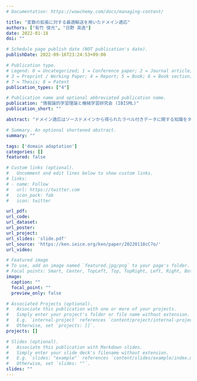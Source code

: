 ```yaml
---
# Documentation: https://wowchemy.com/docs/managing-content/

title: "変数の拡張に対する最適輸送を用いたドメイン適応"
authors: ["有竹 俊光", "日野 英逸"]
date: 2022-01-18
doi: ""

# Schedule page publish date (NOT publication's date).
publishDate: 2022-09-16T23:24:53+09:00

# Publication type.
# Legend: 0 = Uncategorized; 1 = Conference paper; 2 = Journal article;
# 3 = Preprint / Working Paper; 4 = Report; 5 = Book; 6 = Book section;
# 7 = Thesis; 8 = Patent
publication_types: ["4"]

# Publication name and optional abbreviated publication name.
publication: "情報論的学習理論と機械学習研究会 (IBISML)"
publication_short: ""

abstract: "ドメイン適応はソースドメインから得られたラベル付きデータに関する知識をターゲットドメイン転移し， ドメイン間での違いを考慮した学習を行うことを目的としている.多くのドメイン適応の方法はソース，ターゲット ドメインが同じ次元であることを仮定している.特にターゲットドメインから得られるテストデータに対してラベル 情報が与えられない場合，各ドメインで変数の数が異なる場合に利用可能な方法の研究は限定的である.本稿では， ソース，ターゲットドメインに共通の変数が存在し，ターゲットドメインでは新たな変数が観測されると仮定し，ター ゲットドメインの変数の数がソースドメインより多くな場合を考える.そして，ソース，ターゲットドメイン間で変 数が共通となる性質を利用し，ドメイン間の適応を最適輸送問題として定式化し，ドメイン適応のアルゴリズムを提 案する.また，提案した最適輸送にもとづくアルゴリズムのターゲット領域における汎化誤差の上界を導出し，提案 法の有効性を人工データおよび実データによって評価する."

# Summary. An optional shortened abstract.
summary: ""

tags: ['domain adaptation']
categories: []
featured: false

# Custom links (optional).
#   Uncomment and edit lines below to show custom links.
# links:
# - name: Follow
#   url: https://twitter.com
#   icon_pack: fab
#   icon: twitter

url_pdf:
url_code:
url_dataset:
url_poster:
url_project:
url_slides: 'slide.pdf'
url_source: 'https://ken.ieice.org/ken/paper/20220118cC7o/'
url_video:

# Featured image
# To use, add an image named `featured.jpg/png` to your page's folder. 
# Focal points: Smart, Center, TopLeft, Top, TopRight, Left, Right, BottomLeft, Bottom, BottomRight.
image:
  caption: ""
  focal_point: ""
  preview_only: false

# Associated Projects (optional).
#   Associate this publication with one or more of your projects.
#   Simply enter your project's folder or file name without extension.
#   E.g. `internal-project` references `content/project/internal-project/index.md`.
#   Otherwise, set `projects: []`.
projects: []

# Slides (optional).
#   Associate this publication with Markdown slides.
#   Simply enter your slide deck's filename without extension.
#   E.g. `slides: "example"` references `content/slides/example/index.md`.
#   Otherwise, set `slides: ""`.
slides: ""
---
```

